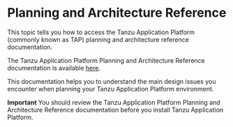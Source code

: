# Planning and Architecture Reference

This topic tells you how to access the Tanzu Application Platform (commonly known as TAP)
planning and architecture reference documentation.

The Tanzu Application Platform Planning and Architecture Reference documentation is available
[here](https://docs.vmware.com/en/VMware-Tanzu-Application-Platform/1.6/tap-reference-architecture/GUID-reference-designs-index-tap.html).

This documentation helps you to understand the main design issues you encounter when
planning your Tanzu Application Platform environment.

**Important** You should review the Tanzu Application Platform Planning and Architecture Reference
documentation before you install Tanzu Application Platform.
